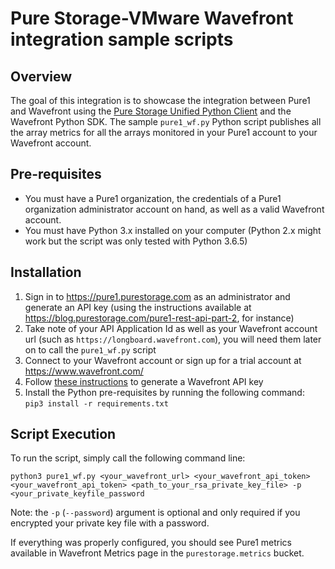 # Pure Storage-VMware Wavefront integration sample scripts

## Overview
The goal of this integration is to showcase the integration between Pure1 and Wavefront using the [Pure Storage Unified Python Client](https://pypi.org/project/py-pure-client/) and the Wavefront Python SDK. 
The sample `pure1_wf.py` Python script publishes all the array metrics for all the arrays monitored in your Pure1 account to your Wavefront account.
## Pre-requisites
- You must have a Pure1 organization, the credentials of a Pure1 organization administrator account on hand, as well as a valid Wavefront account.
- You must have Python 3.x installed on your computer (Python 2.x might work but the script was only tested with Python 3.6.5)
## Installation
1. Sign in to https://pure1.purestorage.com as an administrator and generate an API key (using the instructions available at https://blog.purestorage.com/pure1-rest-api-part-2, for instance)
2. Take note of your API Application Id as well as your Wavefront account url (such as `https://longboard.wavefront.com`), you will need them later on to call the `pure1_wf.py` script
3. Connect to your Wavefront account or sign up for a trial account at https://www.wavefront.com/
4. Follow [these instructions](https://docs.wavefront.com/wavefront_api.html#generating-an-api-token) to generate a Wavefront API key
5. Install the Python pre-requisites by running the following command:  
     `pip3 install -r requirements.txt`
## Script Execution
To run the script, simply call the following command line:

`python3 pure1_wf.py <your_wavefront_url> <your_wavefront_api_token>  <your_wavefront_api_token> <path_to_your_rsa_private_key_file> -p <your_private_keyfile_password`

Note: the `-p` (`--password`) argument is optional and only required if you encrypted your private key file with a password.

If everything was properly configured, you should see Pure1 metrics available in Wavefront Metrics page in the `purestorage.metrics` bucket.